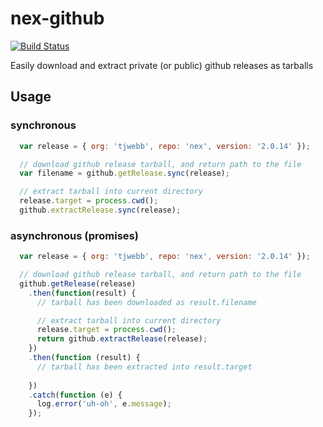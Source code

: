 nex-github
===============

[![Build Status](https://travis-ci.org/tjwebb/nex-github.svg?branch=master)](https://travis-ci.org/tjwebb/nex-github)

Easily download and extract private (or public) github releases as tarballs

## Usage

### synchronous

```js
  var release = { org: 'tjwebb', repo: 'nex', version: '2.0.14' });

  // download github release tarball, and return path to the file
  var filename = github.getRelease.sync(release);

  // extract tarball into current directory
  release.target = process.cwd();
  github.extractRelease.sync(release);
```

### asynchronous (promises)

```js
  var release = { org: 'tjwebb', repo: 'nex', version: '2.0.14' });

  // download github release tarball, and return path to the file
  github.getRelease(release)
    .then(function(result) {
      // tarball has been downloaded as result.filename

      // extract tarball into current directory
      release.target = process.cwd();
      return github.extractRelease(release);
    })
    .then(function (result) {
      // tarball has been extracted into result.target
      
    })
    .catch(function (e) {
      log.error('uh-oh', e.message);
    });
```
